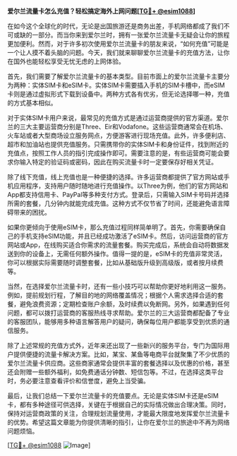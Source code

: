 **爱尔兰流量卡怎么充值？轻松搞定海外上网问题[[TG💪+ @esim1088](https://t.me/s/esim1088)]**

在如今这个全球化的时代，无论是出国旅游还是商务出差，手机网络都成了我们不可或缺的一部分。而当你来到爱尔兰时，拥有一张爱尔兰流量卡无疑会让你的旅程更加便利。然而，对于许多初次使用爱尔兰流量卡的朋友来说，“如何充值”可能是一个让人摸不着头脑的问题。今天，我们就来聊聊爱尔兰流量卡的充值方法，让你在国外也能轻松享受无忧无虑的上网体验。

首先，我们需要了解爱尔兰流量卡的基本类型。目前市面上的爱尔兰流量卡主要分为两种：实体SIM卡和eSIM卡。实体SIM卡需要插入手机的SIM卡槽中，而eSIM卡则是通过虚拟形式下载到设备中。两种方式各有优劣，但无论选择哪一种，充值的方式基本相似。

对于实体SIM卡用户来说，最常见的充值方式是通过运营商提供的官方渠道。爱尔兰的三大主要运营商分别是Three、Eir和Vodafone。这些运营商通常会在机场、火车站或者大型商场设立服务网点，方便游客进行现场充值。此外，许多便利店、超市和加油站也提供充值服务。只需携带你的实体SIM卡和身份证件，找到附近的充值点，按照工作人员的指引完成操作即可。需要注意的是，有些运营商可能会要求你输入特定的验证码或密码，因此在购买流量卡时一定要保存好相关凭证。

除了线下充值，线上充值也是一种便捷的选择。许多运营商都提供了官方网站或手机应用程序，支持用户随时随地进行充值操作。以Three为例，他们的官方网站和App都支持信用卡、PayPal等多种支付方式。登录后，只需输入SIM卡号码并选择所需的套餐，几分钟内就能完成充值。这种方式不仅节省了时间，还能避免语言障碍带来的困扰。

如果你更倾向于使用eSIM卡，那么充值过程同样简单明了。首先，你需要确保自己的手机支持eSIM功能，并且已经成功激活了eSIM卡。然后，访问运营商的官方网站或App，在线购买适合你需求的流量套餐。购买完成后，系统会自动将数据发送到你的设备上，无需任何额外操作。值得一提的是，eSIM卡的充值非常灵活，你可以根据实际需要随时调整套餐，比如从基础版升级到高级版，或者按月续费等。

当然，在选择爱尔兰流量卡时，还有一些小技巧可以帮助你更好地利用这一服务。例如，提前规划行程，了解目的地的网络覆盖情况；根据个人需求选择合适的套餐，避免浪费资源；定期检查账户余额，及时续费以免断网。另外，如果遇到任何问题，都可以拨打运营商的客服热线寻求帮助。爱尔兰的三大运营商都配备了专业的客服团队，能够用多种语言解答用户的疑问，确保每位用户都能享受到优质的通信服务。

除了上述常规的充值方式外，近年来还出现了一些新兴的服务平台，专门为国际用户提供便捷的流量卡解决方案。比如，某宝、某鱼等电商平台就聚集了不少优质的爱尔兰流量卡供应商。这些商家通常会提供丰富的套餐选择以及优惠的价格，甚至还会附赠一些额外福利，如免费通话分钟数、短信包等。不过，在选择这类平台时，务必要注意查看评价和信誉度，避免上当受骗。

最后，让我们总结一下爱尔兰流量卡的充值要点。无论是实体SIM卡还是eSIM卡，都有多种途径可供选择，关键在于根据自己的实际情况做出合理决策。同时，保持对运营商政策的关注，合理规划流量使用，才能最大限度地发挥爱尔兰流量卡的优势。希望这篇文章能为你提供清晰的指引，让你在爱尔兰的旅途中不再为网络问题烦恼。

[[TG💪+ @esim1088](https://t.me/s/esim1088) ![Image](https://i.postimg.cc/4NQfJmqS/Snipaste-2025-05-13-00-14-12.png)]